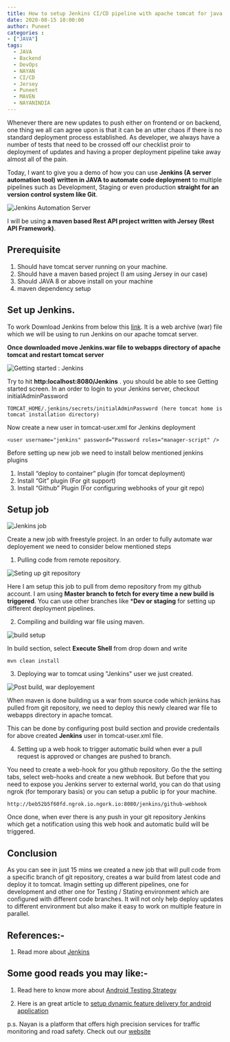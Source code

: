 ```yaml
---
title: How to setup Jenkins CI/CD pipeline with apache tomcat for java web applications
date: 2020-08-15 10:00:00
author: Puneet
categories : 
- ["JAVA"]
tags:
  - JAVA
  - Backend
  - DevOps
  - NAYAN
  - CI/CD
  - Jersey
  - Puneet
  - MAVEN
  - NAYANINDIA
---
```


Whenever there are new updates to push either on frontend or on backend, one thing we all can agree upon is that it can be an utter chaos if there is no standard deployment process established. As developer, we always have a number of tests that need to be crossed off our checklist proir to deployment of updates and having a proper deployment pipeline take away almost all of the pain.

Today, I want to give you a demo of how you can use **Jenkins (A server automation tool) written in JAVA to automate code deployment** to multiple pipelines such as Development, Staging or even production **straight for an version control system like Git**.

![Jenkins Automation Server](/blog/JAVA/How-to-setup-jenkins-CI-CD-pipeline-with-apache-tomcat/jenkins_feature.jpg)

I will be using **a maven based Rest API project written with Jersey (Rest API Framework)**.

## Prerequisite
1. Should have tomcat server running on your machine.
2. Should have a maven based project (I am using Jersey in our case) 
3. Should JAVA 8 or above install on your machine
4. maven dependency setup

## Set up Jenkins.

To work Download Jenkins from below this [link](https://www.jenkins.io/download/). It is a web archive (war) file which we will be using to run Jenkins on our apache tomcat server.

**Once downloaded move Jenkins.war file to webapps directory of apache tomcat and restart tomcat server**

![Getting started : Jenkins ](/blog/JAVA/How-to-setup-jenkins-CI-CD-pipeline-with-apache-tomcat/getting_started_with_jenkins.png)

Try to hit **http:localhost:8080/Jenkins** . you should be able to see Getting started screen. In an order to login to your Jenkins server, checkout initialAdminPassword 

`TOMCAT_HOME/.jenkins/secrets/initialAdminPassword (here tomcat home is tomcat installation directory)`

Now create a new user in tomcat-user.xml for Jenkins deployment 

`<user username="jenkins" password=“Password roles="manager-script" />`

Before setting up new job we need to install below mentioned jenkins plugins 

1. Install “deploy to container” plugin (for tomcat deployment)
2. Install “Git” plugin (For git support) 
3. Install “Github” Plugin (For configuring webhooks of your git repo)

## Setup job
![Jenkins job](/blog/JAVA/How-to-setup-jenkins-CI-CD-pipeline-with-apache-tomcat/create_new_job.png)

Create a new job with freestyle project. In an order to fully automate war deployement we need to consider below mentioned steps

1. Pulling code from remote repository.

![Seting up git repository](/blog/JAVA/How-to-setup-jenkins-CI-CD-pipeline-with-apache-tomcat/git_repository.png)

Here I am setup this job to pull from demo repository from my github account. I am using **Master branch to fetch for every time a new build is triggered**. You can use other branches like ***Dev or staging** for setting up different deployment pipelines.

2. Compiling and building war file using maven.

![build setup](/blog/JAVA/How-to-setup-jenkins-CI-CD-pipeline-with-apache-tomcat/build_step.png)

In build section, select **Execute Shell** from drop down and write  

`mvn clean install`

3. Deploying war to tomcat using "Jenkins" user we just created.

![Post build, war deployement](/blog/JAVA/How-to-setup-jenkins-CI-CD-pipeline-with-apache-tomcat/war_deployment.png)

When maven is done building us a war from source code which jenkins has pulled from git repository, we need to deploy this newly cleared war file to webapps directory in apache tomcat.

This can be done by configuring post build section and provide credentails for above created **Jenkins** user in tomcat-user.xml file.  

4. Setting up a web hook to trigger automatic build when ever a pull request is approved or changes are pushed to branch.

You need to create a web-hook for you github repository. Go the the setting tabs, select web-hooks and create a new webhook. But before that you need to expose you Jenkins server to external world, you can do that using ngrok (for temporary basis) or you can setup a public ip for your machine. 

`http://beb52b5f60fd.ngrok.io.ngork.io:8080/jenkins/github-webhook`

Once done, when ever there is any push in your git repository Jenkins which get a notification using this web hook and automatic build will be triggered.

## Conclusion 

As you can see in just 15 mins we created a new job that will pull code from a specific branch of git repository, creates a war build from latest code and deploy it to tomcat. Imagin setting up different pipelines, one for development and other one for Testing / Stating environment which are configured with different code branches. It will not only help deploy updates to different environment but also make it easy to work on multiple feature in parallel.  

## References:-

1. Read more about [Jenkins](https://www.jenkins.io/doc/)

## Some good reads you may like:-

1. Read here to know more about [Android Testing Strategy](http://blog.nayan.co/Android/Android-Testing-Strategy/)

2. Here is an great article to [setup dynamic feature delivery for android application](http://blog.nayan.co/Android/Dynamic-feature-deployment-in-android/)


p.s. Nayan is a platform that offers high precision services for traffic monitoring and road safety. Check out our [website](https://nayan.co)
